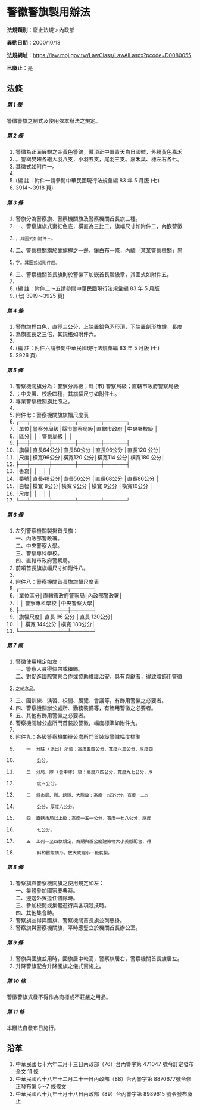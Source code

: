 # 警徽警旗製用辦法

**法規類別**：廢止法規＞內政部

**異動日期**：2000/10/18  

**法規網址**：https://law.moj.gov.tw/LawClass/LawAll.aspx?pcode=D0080055

**已廢止**：是



## 法條
##### 第 1 條
警徽警旗之制式及使用依本辦法之規定。

##### 第 2 條
1. 警徽為正面展翅之金黃色警鴿，徽頂正中置青天白日國徽，外繞黃色嘉禾
1. 。警鴿雙翅各繪大羽八支，小羽五支，尾羽三支。嘉禾葉、穗左右各七。
1. 其徽式如附件一。
1. 
1.  (編      註：附件一請參閱中華民國現行法規彙編 83 年 5 月版 (七)
1.   3914～3918 頁)

##### 第 3 條
1. 警旗分為警察旗、警察機關旗及警察機關首長旗三種。
1. 一、警察旗旗式棗紅色底，橫直為三比二，旗幅尺寸如附件二，內嵌警徽
1.     ，其圖式如附件三。
1. 二、警察機關旗於靠旗桿之一邊，鑲白布一條，內繡「某某警察機關」黑
1.     字。其圖式如附件四。
1. 三、警察機關首長旗則於警徽下加嵌首長階級章，其圖式如附件五。
1. 
1.  (編      註：附件二～五請參閱中華民國現行法規彙編 83 年 5 月版
1.    (七) 3919～3925 頁)

##### 第 4 條
1. 警旗旗桿白色，直徑三公分，上端置銀色矛形頂，下端置劍形旗鐏，長度
1. 為旗直長之三倍，其規格如附件六。
1. 
1.  (編      註：附件六請參閱中華民國現行法規彙編 83 年 5 月版 (七)
1.   3926 頁)

##### 第 5 條
1. 警察機關旗分為：警察分局級；縣 (市) 警察局級；直轄市政府警察局級
1. ；中央署、校級四種，其旗幅尺寸如附件七。
1. 專業警察機關旗比照之。
1. 
1. 附件七：警察機關旗旗幅尺度表
1. ┌──┬─────┬──────┬──────┬──────┐
1. │單位│警察分局級│縣市警察局級│直轄市政府  │中央署校級  │
1. │區分│          │            │警察局級    │            │
1. ├──┼─────┼──────┼──────┼──────┤
1. │旗幅│直長64公分│直長80公分  │直長96公分  │直長120 公分│
1. │尺度│橫寬96公分│橫寬120 公分│橫寬114 公分│橫寬180 公分│
1. ├──┼─────┼──────┼──────┼──────┤
1. │書寫│          │            │            │            │
1. │番號│直長48公分│直長56公分  │直長68公分  │直長86公分  │
1. │白幅│橫寬 8公分│橫寬 9公分  │橫寬 9公分  │橫寬10公分  │
1. │尺度│          │            │            │            │
1. └──┴─────┴──────┴──────┴──────┘

##### 第 6 條
1. 左列警察機關製掛首長旗：  
一、內政部警政署。  
二、中央警察大學。  
三、警察專科學校。  
四、直轄市政府警察局。
1. 前項首長旗旗幅尺寸如附件八。
1. 
1. 附件八：警察機關首長旗旗幅尺度表
1. ┌────┬────────┬──────┐
1. │單位區分│直轄市政府警察局│內政部警政署│
1. │        │  警察專科學校  │中央警察大學│
1. ├────┼────────┼──────┤
1. │旗幅尺度│  直長 96 公分  │直長 120公分│
1. │        │  橫寬 144公分  │橫寬 180公分│
1. └────┴────────┴──────┘

##### 第 7 條
1. 警徽使用規定如左：  
一、警察人員得佩帶或綴飾。  
二、對促進國際警察合作或協助維護治安，具有頁獻者，得致贈飾用警徽
1.     之紀念品。
1. 三、因訓練、演習、校閱、展覽、會議等，有飾用警徽之必要者。
1. 四、警察機關辦公處所、勤務裝備等，有飾用警徽之必要者。
1. 五、其他有飾用警徽之必要者。
1. 警察機關辦公處所門首裝設警徽，幅度標準如附件九。
1. 
1. 附件九：各級警察機關辦公處所門首裝設警徽幅度標準
1.         一  分駐 (派出) 所級：高度五四公分，寬度六三公分，厚度四
1.             公分。
1.         二  分局、隊 (含中隊) 級：高度八四公分，寬度九七公分，厚
1.             度五公分。
1.         三  縣市局、所、總隊、大隊級：高度一○四公分，寬度一二○
1.             公分，厚度六公分。
1.         四  直轄市局以上級：高度一五一公分，寬度一七八公分，厚度
1.             七公分。
1.         五  上列一至四款規定，為期與辦公廳建築物大小美觀配合，得
1.             斟酌實際情形，放大或縮小一級裝製。

##### 第 8 條
1. 警察旗與警察機關旗之使用規定如左：  
一、集體參加國家慶典時。  
二、迎送外賓擔任儀隊時。  
三、參加校閱或集體遊行與各項競技時。  
四、其他集會時。
1. 警察旗並得與國旗、警察機關首長旗並列懸掛。
1. 警察旗與警察機關旗，平時應豎立於機關首長辦公室。

##### 第 9 條
1. 警旗與國旗並用時，國旗居中較高，警察旗居右，警察機關首長旗居左。
1. 升降警旗配合升降國旗之儀式實施之。

##### 第 10 條
警徽警旗式樣不得作為商標或不莊嚴之用品。

##### 第 11 條
本辦法自發布日施行。

## 沿革
1. 中華民國七十六年二月十三日內政部（76）台內警字第 471047 號令訂定發布全文 11 條
1. 中華民國八十八年十二月二十一日內政部（88）台內警字第 8870677號令修正發布第 5～7 條條文
1. 中華民國八十九年十月十八日內政部（89）台內警字第 8989615  號令發布廢止
